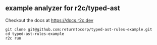 ## example analyzer for r2c/typed-ast

Checkout the docs at https://docs.r2c.dev

    git clone git@github.com:returntocorp/typed-ast-rules-example.git
    cd typed-ast-rules-example
    r2c run
    

